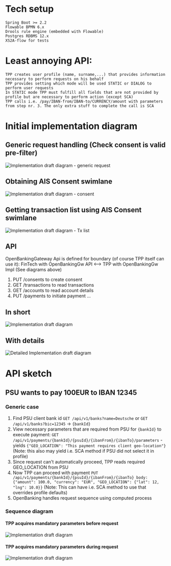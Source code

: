 # Tech setup
    Spring Boot >= 2.2
    Flowable BPMN 6.x
    Drools rule engine (embedded with Flowable)
    Postgres RDBMS 12.x
    XS2A-flow for tests
 
# Least annoying API:
    TPP creates user profile (name, surname,...) that provides information necessary to perform requests on his behalf
    TPP provides setting which mode will be used STATIC or DIALOG to perform user requests
    In STATIC mode TPP must fulfill all fields that are not provided by profile but are necessary to perform action (except SCA)
    TPP calls i.e. /pay/IBAN-from/IBAN-to/CURRENCY/amount with parameters from step nr. 3. The only extra stuff to complete the call is SCA

# Initial implementation diagram

## Generic request handling (Check consent is valid pre-filter)

![Implementation draft diagram - generic request](http://www.plantuml.com/plantuml/proxy?src=https://raw.githubusercontent.com/adorsys/open-banking-gateway/gh-pages/docs/architecture/drafts/implementation-v0-generic.puml&fmt=svg&vvv=1&sanitize=true)

## Obtaining AIS Consent swimlane

![Implementation draft diagram - consent](http://www.plantuml.com/plantuml/proxy?src=https://raw.githubusercontent.com/adorsys/open-banking-gateway/gh-pages/docs/architecture/drafts/implementation-v0-consent.puml&fmt=svg&vvv=1&sanitize=true)

## Getting transaction list using AIS Consent swimlane

![Implementation draft diagram - Tx list](http://www.plantuml.com/plantuml/proxy?src=https://raw.githubusercontent.com/adorsys/open-banking-gateway/gh-pages/docs/architecture/drafts/implementation-v0-tx-list.puml&fmt=svg&vvv=1&sanitize=true)

## API

OpenBankingGateway Api is defined for boundary (of course TPP itself can use it):
FinTech with OpenBankingGw API <--> TPP with OpenBankingGw Impl (See diagrams above)

1. PUT /consents to create consent
1. GET /transactions to read transactions
1. GET /accounts to read account details
1. PUT /payments to initiate payment
...


## In short

![Implementation draft diagram](http://www.plantuml.com/plantuml/proxy?src=https://raw.githubusercontent.com/adorsys/open-banking-gateway/gh-pages/docs/architecture/drafts/implementation-v0-bird-view.puml&fmt=svg&vvv=1&sanitize=true)

## With details

![Detailed Implementation draft diagram](http://www.plantuml.com/plantuml/proxy?src=https://raw.githubusercontent.com/adorsys/open-banking-gateway/gh-pages/docs/architecture/drafts/implementation-draft-v0.puml&fmt=svg&vvv=17&sanitize=true)


# API sketch

## PSU wants to pay 100EUR to IBAN 12345

### Generic case

1. Find PSU client bank id `GET /api/v1/banks?name=Deutsche` or `GET /api/v1/banks?bic=12345` -> `{bankId}`
1. View necessary parameters that are required from PSU for `{bankId}` to execute payment: 
`GET /api/v1/payments/{bankId}/{psuId}/{ibanFrom}/{ibanTo}/parameters` - yields 
`{"GEO_LOCATION": "This payment requires client geo-location"}` (Note: this also may yield i.e. SCA method if PSU did not select it in profile)
1. Since request can't automatically proceed, TPP reads required GEO_LOCATION from PSU
1. Now TPP can proceed with payment `PUT /api/v1/payments/{bankId}/{psuId}/{ibanFrom}/{ibanTo} body: {"amount": 100.0, "currency": "EUR", "GEO_LOCATION": {"lat": 12, "lng": 10.0}}` 
(Note: This can have i.e. SCA method to use that overrides profile defaults)
1. OpenBanking handles request sequence using computed process

### Sequence diagram

#### TPP acquires mandatory parameters before request 

![Implementation draft diagram](http://www.plantuml.com/plantuml/proxy?src=https://raw.githubusercontent.com/adorsys/open-banking-gateway/gh-pages/docs/architecture/drafts/payment-static-param.puml&fmt=svg&vvv=2&sanitize=true)

#### TPP acquires mandatory parameters during request 

![Implementation draft diagram](http://www.plantuml.com/plantuml/proxy?src=https://raw.githubusercontent.com/adorsys/open-banking-gateway/gh-pages/docs/architecture/drafts/payment-dynamic-param.puml&fmt=svg&vvv=1&sanitize=true)